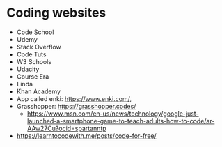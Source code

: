 # Coding websites

* Code School
* Udemy
* Stack Overflow
* Code Tuts
* W3 Schools
* Udacity
* Course Era
* Linda
* Khan Academy
* App called enki: <https://www.enki.com/>,
* Grasshopper: <https://grasshopper.codes/>
  * <https://www.msn.com/en-us/news/technology/google-just-launched-a-smartphone-game-to-teach-adults-how-to-code/ar-AAw27Cu?ocid=spartanntp>
* <https://learntocodewith.me/posts/code-for-free/>
